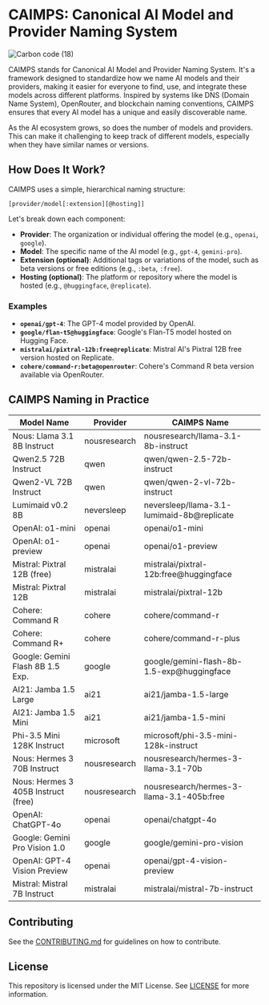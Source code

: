 # CAIMPS: Canonical AI Model and Provider Naming System

![Carbon code (18)](https://github.com/user-attachments/assets/0a57ac1c-0a14-4bd7-b619-a01e1bdf10cf)

CAIMPS stands for Canonical AI Model and Provider Naming System. It's a framework designed to standardize how we name AI models and their providers, making it easier for everyone to find, use, and integrate these models across different platforms. Inspired by systems like DNS (Domain Name System), OpenRouter, and blockchain naming conventions, CAIMPS ensures that every AI model has a unique and easily discoverable name.

As the AI ecosystem grows, so does the number of models and providers. This can make it challenging to keep track of different models, especially when they have similar names or versions.

## How Does It Work?

CAIMPS uses a simple, hierarchical naming structure:

```
[provider/model[:extension][@hosting]]
```

Let's break down each component:

- **Provider**: The organization or individual offering the model (e.g., `openai`, `google`).
- **Model**: The specific name of the AI model (e.g., `gpt-4`, `gemini-pro`).
- **Extension (optional)**: Additional tags or variations of the model, such as beta versions or free editions (e.g., `:beta`, `:free`).
- **Hosting (optional)**: The platform or repository where the model is hosted (e.g., `@huggingface`, `@replicate`).

### Examples

- **`openai/gpt-4`**: The GPT-4 model provided by OpenAI.
- **`google/flan-t5@huggingface`**: Google's Flan-T5 model hosted on Hugging Face.
- **`mistralai/pixtral-12b:free@replicate`**: Mistral AI's Pixtral 12B free version hosted on Replicate.
- **`cohere/command-r:beta@openrouter`**: Cohere's Command R beta version available via OpenRouter.


## CAIMPS Naming in Practice

| Model Name                           | Provider                      | CAIMPS Name                                  |
| ------------------------------------ | ----------------------------- | -------------------------------------------- |
| Nous: Llama 3.1 8B Instruct          | nousresearch                  | nousresearch/llama-3.1-8b-instruct           |
| Qwen2.5 72B Instruct                 | qwen                          | qwen/qwen-2.5-72b-instruct                   |
| Qwen2-VL 72B Instruct                | qwen                          | qwen/qwen-2-vl-72b-instruct                  |
| Lumimaid v0.2 8B                     | neversleep                    | neversleep/llama-3.1-lumimaid-8b@replicate   |
| OpenAI: o1-mini                      | openai                        | openai/o1-mini                               |
| OpenAI: o1-preview                   | openai                        | openai/o1-preview                            |
| Mistral: Pixtral 12B (free)          | mistralai                     | mistralai/pixtral-12b:free@huggingface       |
| Mistral: Pixtral 12B                 | mistralai                     | mistralai/pixtral-12b                        |
| Cohere: Command R                    | cohere                        | cohere/command-r                             |
| Cohere: Command R+                   | cohere                        | cohere/command-r-plus                        |
| Google: Gemini Flash 8B 1.5 Exp.     | google                        | google/gemini-flash-8b-1.5-exp@huggingface   |
| AI21: Jamba 1.5 Large                | ai21                          | ai21/jamba-1.5-large                         |
| AI21: Jamba 1.5 Mini                 | ai21                          | ai21/jamba-1.5-mini                          |
| Phi-3.5 Mini 128K Instruct           | microsoft                     | microsoft/phi-3.5-mini-128k-instruct         |
| Nous: Hermes 3 70B Instruct          | nousresearch                  | nousresearch/hermes-3-llama-3.1-70b          |
| Nous: Hermes 3 405B Instruct (free)  | nousresearch                  | nousresearch/hermes-3-llama-3.1-405b:free    |
| OpenAI: ChatGPT-4o                   | openai                        | openai/chatgpt-4o                            |
| Google: Gemini Pro Vision 1.0        | google                        | google/gemini-pro-vision                     |
| OpenAI: GPT-4 Vision Preview         | openai                        | openai/gpt-4-vision-preview                  |
| Mistral: Mistral 7B Instruct         | mistralai                     | mistralai/mistral-7b-instruct                |



## Contributing
See the [CONTRIBUTING.md](CONTRIBUTING.md) for guidelines on how to contribute.

## License
This repository is licensed under the MIT License. See [LICENSE](LICENSE) for more information.
